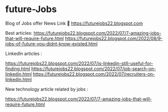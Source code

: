 # future-Jobs
Blog of Jobs offer News 
Link 🔗
https://futurejobs22.blogspot.com

Best articles:
https://futurejobs22.blogspot.com/2022/07/7-amazing-jobs-that-will-require-future.html
https://futurejobs22.blogspot.com/2022/08/9-jobs-of-future-you-didnt-know-existed.html

LinkedIn articles :

https://futurejobs22.blogspot.com/2022/07/is-linkedin-still-useful-for-finding.html
https://futurejobs22.blogspot.com/2022/07/job-search-on-linkedin.html
https://futurejobs22.blogspot.com/2022/07/recruiters-on-linkedin.html

New technology article  related by jobs :


https://futurejobs22.blogspot.com/2022/07/7-amazing-jobs-that-will-require-future.html
